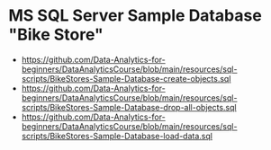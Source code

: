 


# MS SQL Server Sample Database "Bike Store"

- https://github.com/Data-Analytics-for-beginners/DataAnalyticsCourse/blob/main/resources/sql-scripts/BikeStores-Sample-Database-create-objects.sql
- https://github.com/Data-Analytics-for-beginners/DataAnalyticsCourse/blob/main/resources/sql-scripts/BikeStores-Sample-Database-drop-all-objects.sql
- https://github.com/Data-Analytics-for-beginners/DataAnalyticsCourse/blob/main/resources/sql-scripts/BikeStores-Sample-Database-load-data.sql
  






